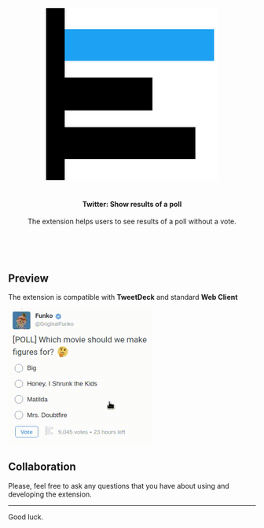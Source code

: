 <div align="center">
	<img width="350" height="350" src=".media/logo.png" alt="Github Service Status">
	<br>
	<br>
	<h4> Twitter: Show results of a poll</h4>
	<p>
    The extension helps users to see results of a poll without a vote.
	</p>
	<br>
	
</div>
<br />
<br />

## Preview
The extension is compatible with **TweetDeck** and standard **Web Client**  

![](.media/preview_1.gif)

## Collaboration

Please, feel free to ask any questions that you have about using and developing the extension.

---
Good luck.
